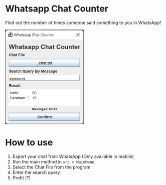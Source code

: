 # Whatsapp Chat Counter
Find out the number of times someone said something to you in WhatsApp!
 
<img src="result_1.png" width=250>

# How to use
1. Export your chat from WhatsApp (Only available in mobile)
2. Run the main method in `src > MainMenu`
3. Select the Chat File from the program
4. Enter the search query
5. Profit (?)